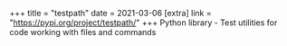+++
title = "testpath"
date = 2021-03-06
[extra]
link = "https://pypi.org/project/testpath/"
+++
Python library - Test utilities for code working with files and commands

